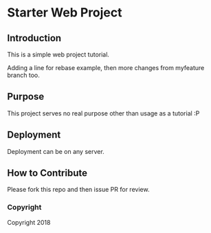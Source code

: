# Starter Web Project

## Introduction

This is a simple web project tutorial.

Adding a line for rebase example, then more changes from myfeature branch too.

## Purpose

This project serves no real purpose other than usage as a tutorial :P

## Deployment

Deployment can be on any server.

## How to Contribute

Please fork this repo and then issue PR for review.

### Copyright

Copyright 2018